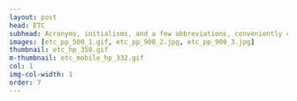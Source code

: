 ```yaml
---
layout: post
head: ETC
subhead: Acronyms, initialisms, and a few abbreviations, conveniently color-categorized. <br><br> 2017  -  giclée print  -  40" x 80"
images: [etc_pp_500_1.gif, etc_pp_900_2.jpg, etc_pp_900_3.jpg]
thumbnail: etc_hp_350.gif
m-thumbnail: etc_mobile_hp_332.gif
col: 1
img-col-width: 1
order: 7
---
```

